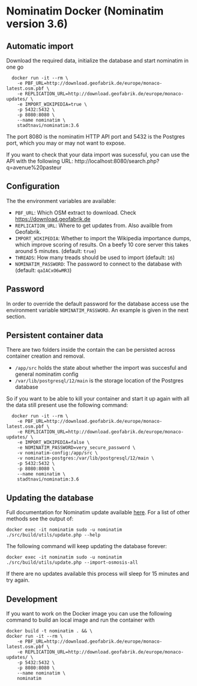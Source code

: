 # Nominatim Docker (Nominatim version 3.6)


## Automatic import

Download the required data, initialize the database and start nominatim in one go

```
  docker run -it --rm \
    -e PBF_URL=http://download.geofabrik.de/europe/monaco-latest.osm.pbf \
    -e REPLICATION_URL=http://download.geofabrik.de/europe/monaco-updates/ \
    -e IMPORT_WIKIPEDIA=true \
    -p 5432:5432 \
    -p 8080:8080 \
    --name nominatim \
    stadtnavi/nominatim:3.6
```

The port 8080 is the nominatim HTTP API port and 5432 is the Postgres port, which you may or may not want to expose.

If you want to check that your data import was sucessful, you can use the API with the following URL: http://localhost:8080/search.php?q=avenue%20pasteur

## Configuration

The the environment variables are available:

  - `PBF_URL`: Which OSM extract to download. Check https://download.geofabrik.de
  - `REPLICATION_URL`: Where to get updates from. Also availble from Geofabrik.
  - `IMPORT_WIKIPEDIA`: Whether to import the Wikipedia importance dumps, which improve scoring of results. On a beefy 10 core server this takes around 5 minutes. (default: `true`)
  - `THREADS`: How many treads should be used to import (default: `16`)
  - `NOMINATIM_PASSWORD`: The password to connect to the database with (default: `qaIACxO6wMR3`)

## Password

In order to override the default password for the database access use the environment variable `NOMINATIM_PASSWORD`. An example is given in the
next section.

## Persistent container data

There are two folders inside the contain the can be persisted across container creation and removal.

- `/app/src` holds the state about whether the import was succesful and general nominatim config
- `/var/lib/postgresql/12/main` is the storage location of the Postgres database

So if you want to be able to kill your container and start it up again with all the data still present use the following command:

```
  docker run -it --rm \
    -e PBF_URL=http://download.geofabrik.de/europe/monaco-latest.osm.pbf \
    -e REPLICATION_URL=http://download.geofabrik.de/europe/monaco-updates/ \
    -e IMPORT_WIKIPEDIA=false \
    -e NOMINATIM_PASSWORD=very_secure_password \
    -v nominatim-config:/app/src \
    -v nominatim-postgres:/var/lib/postgresql/12/main \
    -p 5432:5432 \
    -p 8080:8080 \
    --name nominatim \
    stadtnavi/nominatim:3.6
```

## Updating the database

Full documentation for Nominatim update available [here](https://github.com/openstreetmap/Nominatim/blob/master/docs/admin/Import-and-Update.md#updates). For a list of other methods see the output of:
```
docker exec -it nominatim sudo -u nominatim ./src/build/utils/update.php --help
```

The following command will keep updating the database forever:

```
docker exec -it nominatim sudo -u nominatim ./src/build/utils/update.php --import-osmosis-all
```

If there are no updates available this process will sleep for 15 minutes and try again.

## Development

If you want to work on the Docker image you can use the following command to build an local
image and run the container with

```
docker build -t nominatim . && \
docker run -it --rm \
    -e PBF_URL=http://download.geofabrik.de/europe/monaco-latest.osm.pbf \
    -e REPLICATION_URL=http://download.geofabrik.de/europe/monaco-updates/ \
    -p 5432:5432 \
    -p 8080:8080 \
    --name nominatim \
    nominatim
```
